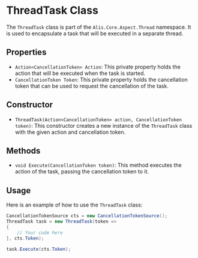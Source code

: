 # ThreadTask Class

The `ThreadTask` class is part of the `Alis.Core.Aspect.Thread` namespace. It is used to encapsulate a task that will be
executed in a separate thread.

## Properties

- `Action<CancellationToken> Action`: This private property holds the action that will be executed when the task is
  started.
- `CancellationToken Token`: This private property holds the cancellation token that can be used to request the
  cancellation of the task.

## Constructor

- `ThreadTask(Action<CancellationToken> action, CancellationToken token)`: This constructor creates a new instance of
  the `ThreadTask` class with the given action and cancellation token.

## Methods

- `void Execute(CancellationToken token)`: This method executes the action of the task, passing the cancellation token
  to it.

## Usage

Here is an example of how to use the `ThreadTask` class:

```csharp
CancellationTokenSource cts = new CancellationTokenSource();
ThreadTask task = new ThreadTask(token =>
{
    // Your code here
}, cts.Token);

task.Execute(cts.Token);